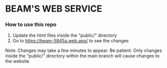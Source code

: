 # BEAM'S WEB SERVICE
### How to use this repo
1. Update the html files inside the "public/" directory
2. Go to https://beam-5845a.web.app/ to see the changes

Note:
Changes may take a few minutes to appear. Be patient.
Only changes inside the "public/" directory within the main branch will cause changes to the website
